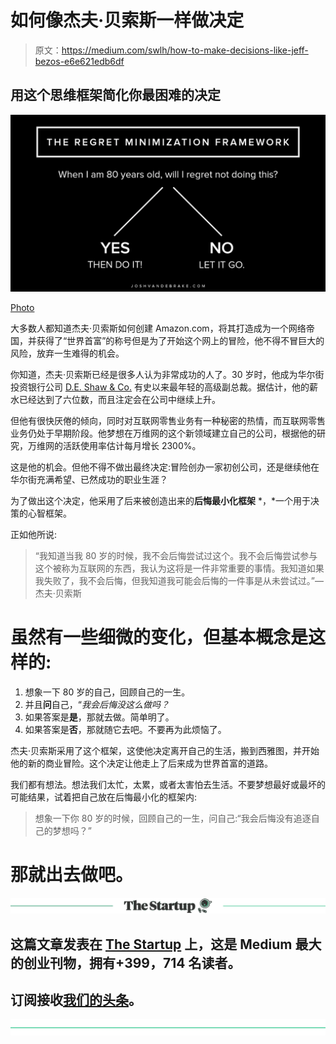 # 如何像杰夫·贝索斯一样做决定

> 原文：<https://medium.com/swlh/how-to-make-decisions-like-jeff-bezos-e6e621edb6df>

## 用这个思维框架简化你最困难的决定

![](img/785696d378a1de05a2dfd112aacc8a50.png)

[Photo](https://joshvandebrake.com/)

大多数人都知道杰夫·贝索斯如何创建 Amazon.com，将其打造成为一个网络帝国，并获得了“世界首富”的称号但是为了开始这个网上的冒险，他不得不冒巨大的风险，放弃一生难得的机会。

你知道，杰夫·贝索斯已经是很多人认为非常成功的人了。30 岁时，他成为华尔街投资银行公司 [D.E. Shaw & Co.](https://www.deshaw.com/) 有史以来最年轻的高级副总裁。据估计，他的薪水已经达到了六位数，而且注定会在公司中继续上升。

但他有很快厌倦的倾向，同时对互联网零售业务有一种秘密的热情，而互联网零售业务仍处于早期阶段。他梦想在万维网的这个新领域建立自己的公司，根据他的研究，万维网的活跃使用率估计每月增长 2300%。

这是他的机会。但他不得不做出最终决定:冒险创办一家初创公司，还是继续他在华尔街充满希望、已然成功的职业生涯？

为了做出这个决定，他采用了后来被创造出来的**后悔最小化框架** *，*一个用于决策的心智框架。

正如他所说:

> “我知道当我 80 岁的时候，我不会后悔尝试过这个。我不会后悔尝试参与这个被称为互联网的东西，我认为这将是一件非常重要的事情。我知道如果我失败了，我不会后悔，但我知道我可能会后悔的一件事是从未尝试过。”—杰夫·贝索斯

# 虽然有一些细微的变化，但基本概念是这样的:

1.  想象一下 80 岁的自己，回顾自己的一生。
2.  并且**问**自己，“*我会后悔没这么做吗？*
3.  如果答案是**是**，那就去做。简单明了。
4.  如果答案是**否**，那就随它去吧。不要再为此烦恼了。

杰夫·贝索斯采用了这个框架，这使他决定离开自己的生活，搬到西雅图，并开始他的新的商业冒险。这个决定让他走上了后来成为世界首富的道路。

我们都有想法。想法我们太忙，太累，或者太害怕去生活。不要梦想最好或最坏的可能结果，试着把自己放在后悔最小化的框架内:

> 想象一下你 80 岁的时候，回顾自己的一生，问自己:“我会后悔没有追逐自己的梦想吗？”

# 那就出去做吧。

[![](img/308a8d84fb9b2fab43d66c117fcc4bb4.png)](https://medium.com/swlh)

## 这篇文章发表在 [The Startup](https://medium.com/swlh) 上，这是 Medium 最大的创业刊物，拥有+399，714 名读者。

## 订阅接收[我们的头条](http://growthsupply.com/the-startup-newsletter/)。

[![](img/b0164736ea17a63403e660de5dedf91a.png)](https://medium.com/swlh)